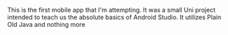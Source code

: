This is the first mobile app that I'm attempting. It was a small Uni project intended to teach us the absolute basics of Android Studio. It utilizes Plain Old Java and nothing more
